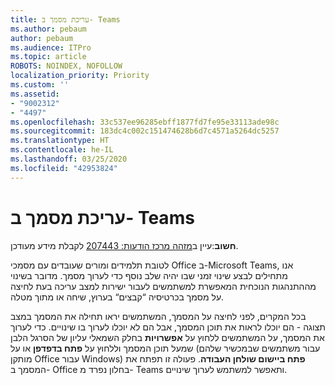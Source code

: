 ```yaml
---
title: עריכת מסמך ב- Teams
ms.author: pebaum
author: pebaum
ms.audience: ITPro
ms.topic: article
ROBOTS: NOINDEX, NOFOLLOW
localization_priority: Priority
ms.custom: ''
ms.assetid:
- "9002312"
- "4497"
ms.openlocfilehash: 33c537ee96285ebff1877fd7fe95e33113ade98c
ms.sourcegitcommit: 183dc4c002c151474628b6d7c4571a5264dc5257
ms.translationtype: HT
ms.contentlocale: he-IL
ms.lasthandoff: 03/25/2020
ms.locfileid: "42953824"
---
```

# <a name="editing-documents-in-teams"></a>עריכת מסמך ב- Teams

**חשוב**:עיין ב[מזהה מרכז הודעות: 207443](https://admin.microsoft.com/Adminportal/Home?source=applauncher#MessageCenter?id=MC207443) לקבלת מידע מעודכן. 

לטובת תלמידים ומורים שעובדים עם מסמכי Office ב-Microsoft Teams, אנו מתחילים לבצע שינוי זמני שבו יהיה שלב נוסף כדי לערוך מסמך. מדובר בשינוי מההתנהגות הנוכחית המאפשרת למשתמשים לעבור ישירות למצב עריכה בעת לחיצה על מסמך בכרטיסיה “קבצים“ בערוץ, שיחה או מתוך מטלה.

בכל המקרים, לפני לחיצה על המסמך, המשתמשים יראו תחילה את המסמך במצב תצוגה - הם יוכלו לראות את תוכן המסמך, אבל הם לא יוכלו לערוך בו שינויים. כדי לערוך את המסמך, על המשתמשים ללחוץ על **אפשרויות** בחלק השמאלי עליון של הסרגל הלבן שמעל תוכן המסמך וללחוץ על **פתח בדפדפן** או על (עבור משתמשים שבמכשיר שלהם מותקן Office עבור Windows) **פתח ביישום שולחן העבודה**. פעולה זו תפתח את המסמך ב- Office בחלון נפרד מ- Teams ותאפשר למשתמש לערוך שינויים.
